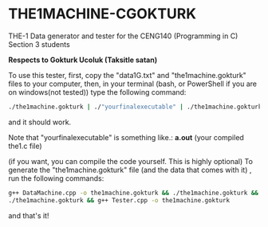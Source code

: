 # THE1MACHINE-CGOKTURK

THE-1 Data generator and tester for the CENG140 (Programming in C) Section 3 students

**Respects to Gokturk Ucoluk (Taksitle satan)**

To use this tester, first, copy the "data1G.txt" and "the1machine.gokturk" files to your computer, then, in your terminal (bash, or PowerShell if you are on windows(not tested)) type the following command:
```sh
./the1machine.gokturk | ./"yourfinalexecutable" | ./the1machine.gokturk
```
and it should work.

Note that "yourfinalexecutable" is something like.:    **a.out** (your compiled the1.c file)


(if you want, you can compile the code yourself. This is highly optional)
To generate the "the1machine.gokturk" file (and the data that comes with it) , run the following commands:
```bash
g++ DataMachine.cpp -o the1machine.gokturk && ./the1machine.gokturk && g++ checker.cpp -o the1machine.gokturk
./the1machine.gokturk && g++ Tester.cpp -o the1machine.gokturk
```

and that's it!


